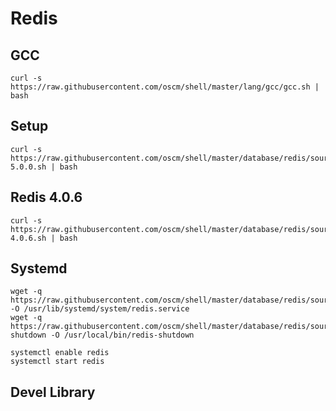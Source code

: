 # Redis 

## GCC

    curl -s https://raw.githubusercontent.com/oscm/shell/master/lang/gcc/gcc.sh | bash

## Setup 

    curl -s https://raw.githubusercontent.com/oscm/shell/master/database/redis/source/redis-5.0.0.sh | bash

## Redis 4.0.6
    curl -s https://raw.githubusercontent.com/oscm/shell/master/database/redis/source/redis-4.0.6.sh | bash

## Systemd

    wget -q https://raw.githubusercontent.com/oscm/shell/master/database/redis/source/systemd/redis.service -O /usr/lib/systemd/system/redis.service
    wget -q https://raw.githubusercontent.com/oscm/shell/master/database/redis/source/systemd/redis-shutdown -O /usr/local/bin/redis-shutdown

    systemctl enable redis
    systemctl start redis

## Devel Library

